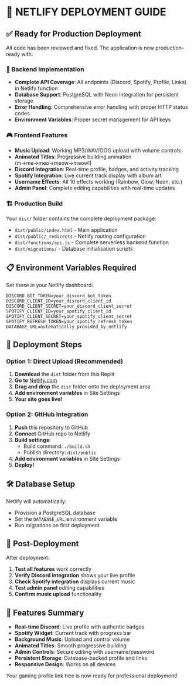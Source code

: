 # 🚀 NETLIFY DEPLOYMENT GUIDE

## ✅ Ready for Production Deployment

All code has been reviewed and fixed. The application is now production-ready with:

### 🔧 Backend Implementation
- **Complete API Coverage**: All endpoints (Discord, Spotify, Profile, Links) in Netlify function
- **Database Support**: PostgreSQL with Neon integration for persistent storage
- **Error Handling**: Comprehensive error handling with proper HTTP status codes
- **Environment Variables**: Proper secret management for API keys

### 🎮 Frontend Features
- **Music Upload**: Working MP3/WAV/OGG upload with volume controls
- **Animated Titles**: Progressive building animation (m→me→meo→meow→meow!)
- **Discord Integration**: Real-time profile, badges, and activity tracking
- **Spotify Integration**: Live current track display with album art
- **Username Effects**: All 10 effects working (Rainbow, Glow, Neon, etc.)
- **Admin Panel**: Complete editing capabilities with real-time updates

### 🏗️ Production Build
Your `dist/` folder contains the complete deployment package:
- `dist/public/index.html` - Main application
- `dist/public/_redirects` - Netlify routing configuration
- `dist/functions/api.js` - Complete serverless backend function
- `dist/migrations/` - Database initialization scripts

## 📋 Environment Variables Required

Set these in your Netlify dashboard:

```
DISCORD_BOT_TOKEN=your_discord_bot_token
DISCORD_CLIENT_ID=your_discord_client_id
DISCORD_CLIENT_SECRET=your_discord_client_secret
SPOTIFY_CLIENT_ID=your_spotify_client_id
SPOTIFY_CLIENT_SECRET=your_spotify_client_secret
SPOTIFY_REFRESH_TOKEN=your_spotify_refresh_token
DATABASE_URL=automatically_provided_by_netlify
```

## 🚀 Deployment Steps

### Option 1: Direct Upload (Recommended)
1. **Download** the `dist` folder from this Replit
2. **Go to** [Netlify.com](https://netlify.com)
3. **Drag and drop** the `dist` folder onto the deployment area
4. **Add environment variables** in Site Settings
5. **Your site goes live!**

### Option 2: GitHub Integration
1. **Push** this repository to GitHub
2. **Connect** GitHub repo to Netlify
3. **Build settings**: 
   - Build command: `./build.sh`
   - Publish directory: `dist/public`
4. **Add environment variables** in Site Settings
5. **Deploy!**

## 🛠️ Database Setup

Netlify will automatically:
- Provision a PostgreSQL database
- Set the `DATABASE_URL` environment variable
- Run migrations on first deployment

## 🎯 Post-Deployment

After deployment:
1. **Test all features** work correctly
2. **Verify Discord integration** shows your live profile
3. **Check Spotify integration** displays current music
4. **Test admin panel** editing capabilities
5. **Confirm music upload** functionality

## 🔗 Features Summary

- **Real-time Discord**: Live profile with authentic badges
- **Spotify Widget**: Current track with progress bar
- **Background Music**: Upload and control volume
- **Animated Titles**: Smooth progressive building
- **Admin Controls**: Secure editing with username/password
- **Persistent Storage**: Database-backed profile and links
- **Responsive Design**: Works on all devices

Your gaming profile link tree is now ready for professional deployment!
